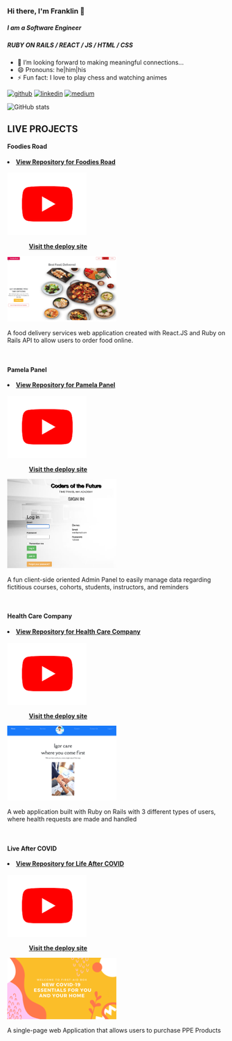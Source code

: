 ### Hi there, I'm Franklin 👋
##### I am a Software Engineer 

##### RUBY ON RAILS  / REACT / JS / HTML / CSS

- 🤔 I’m looking forward to making meaningful connections...
- 😄 Pronouns: he|him|his
- ⚡ Fun fact: I love to play chess and watching animes

[<img src='https://cdn.jsdelivr.net/npm/simple-icons@3.0.1/icons/github.svg' alt='github' height='40'>](https://github.com/fbado66)  [<img src='https://cdn.jsdelivr.net/npm/simple-icons@3.0.1/icons/linkedin.svg' alt='linkedin' height='40'>](https://www.linkedin.com/in/franklin-bado/)  [<img src='https://cdn.jsdelivr.net/npm/simple-icons@3.0.1/icons/medium.svg' alt='medium' height='40'>](https://medium.com/@fbado66)  

![GitHub stats](https://github-readme-stats.vercel.app/api?username=fbado66&show_icons=true)  


## LIVE PROJECTS


#### Foodies Road

<li><a href="https://github.com/fbado66/Mod5_frontEnd" ><strong>View Repository for Foodies Road</strong> </a> <br/>
    <br/>
    <a href='https://youtu.be/yN79Rd1UY08'><img src='/youtube-logo.png' /></a><br>
    <p style='margin-left: 50px!important'><a href="https://foodies-road.netlify.app/" target='_blank'><strong>Visit the deploy site</strong></a></p> 
  <a href="https://foodies-road.netlify.app/" target="_blank"><img style='width: 50%;'src='/foodies_road.png'></a> <br/>
  <p>A food delivery services web application created with React.JS and Ruby on Rails API to allow users to order food online. </p><br>
</li>

#### Pamela Panel

<li><a href="https://github.com/fbado66/Pamela_panel"><strong> View Repository for Pamela Panel </strong></a> <br/>
    <br/>
    <a href='https://youtu.be/-KmdzI8OZVQ'><img src='/youtube-logo.png'></a><br>
     <p style='margin-left: 50px!important'><a href="https://murmuring-hamlet-99473.herokuapp.com/" target='_blank'><strong>Visit the deploy site</strong></a></p> 
  <a href="https://murmuring-hamlet-99473.herokuapp.com/"><img style='width: 50%;'src='/admin_panel.png'/></a> <br/>
<p>A fun client-side oriented Admin Panel to easily manage data regarding fictitious courses, cohorts, students, instructors, and reminders</p><br>
</li>

#### Health Care Company

<li><a href="https://github.com/fbado66/Health_care_company"><strong>View Repository for Health Care Company </strong></a> <br/>
    <br/>
    <a href='https://youtu.be/3pMCatjNueQ'><img src='/youtube-logo.png' /></a><br>   
    <p style='margin-left: 50px!important'><a href="https://peaceful-headland-40438.herokuapp.com/" target="_blank"><strong>Visit the deploy site</strong></a> <p/>
  <a href="https://peaceful-headland-40438.herokuapp.com/" target="_blank"><img style='width: 50%;'src='/igor_care.png'/></a> <br/>
<p>A web application built with Ruby on Rails with 3 different types of users, where health requests are made and handled</p><br>
</li>

#### Live After COVID

<li><a href="https://github.com/fbado66/Life-after-Covid"><strong> View Repository for Life After COVID </strong></a> <br/>
    <br/>
    <a href='https://youtu.be/YOLEMmg3FCU'><img src='/youtube-logo.png' /></a><br>
    <p style='margin-left: 50px!important'><a href="https://fbado66.github.io/Life-after-Covid/"><strong>Visit the deploy site</strong></a></p> 
  <a href="https://fbado66.github.io/Life-after-Covid/"><img style='width: 50%;'src='/main_banner.png'/></a> <br/>
<p>A single-page web Application that allows users to purchase PPE Products</p>
</li>

